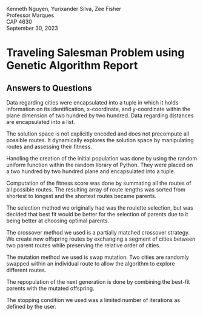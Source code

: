 Kenneth Nguyen, Yurixander Silva, Zee Fisher  
Professor Marques   
CAP 4630   
September 30, 2023  

# Traveling Salesman Problem using Genetic Algorithm Report 

## Answers to Questions
Data regarding cities were encapsulated into a tuple in which it holds information on its identification, x-coordinate, and y-coordinate within the plane dimension of two hundred by two hundred. Data regarding distances are encapsulated into a list. 

The solution space is not explicitly encoded and does not precompute all possible routes. It dynamically explores the solution space by manipulating routes and assessing their fitness.  

Handling the creation of the initial population was done by using the random uniform function within the random library of Python. They were placed on a two hundred by two hundred plane and encapsulated into a tuple. 

Computation of the fitness score was done by summating all the routes of all possible routes. The resulting array of route lengths was sorted from shortest to longest and the shortest routes became parents. 

The selection method we originally had was the roulette selection, but was decided that best fit would be better for the selection of parents due to it being better at choosing optimal parents.  

The crossover method we used is a partially matched crossover strategy. We create new offspring routes by exchanging a segment of cities between two parent routes while preserving the relative order of cities.  

The mutation method we used is swap mutation. Two cities are randomly swapped within an individual route to allow the algorithm to explore different routes. 

The repopulation of the next generation is done by combining the best-fit parents with the mutated offspring. 

The stopping condition we used was a limited number of iterations as defined by the user.
 

 
